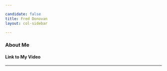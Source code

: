 ```yaml
---

candidate: false
title: Fred Donovan
layout: col-sidebar

---
```


### About Me

#### Link to My Video

---

